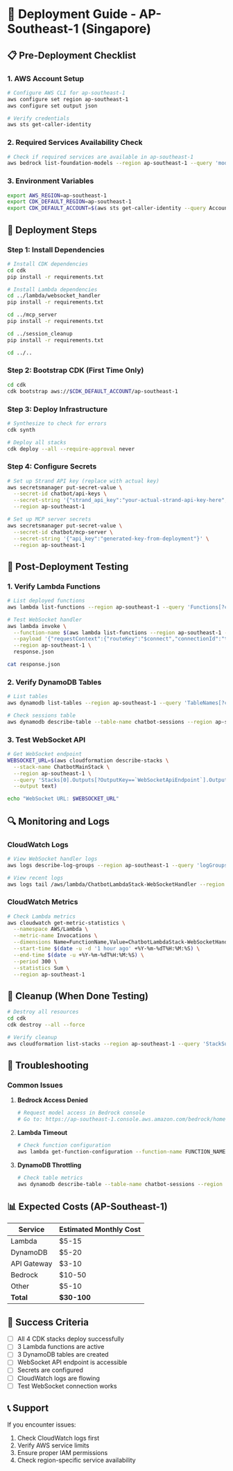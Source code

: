 # 🚀 Deployment Guide - AP-Southeast-1 (Singapore)

## 📋 Pre-Deployment Checklist

### 1. **AWS Account Setup**
```bash
# Configure AWS CLI for ap-southeast-1
aws configure set region ap-southeast-1
aws configure set output json

# Verify credentials
aws sts get-caller-identity
```

### 2. **Required Services Availability Check**
```bash
# Check if required services are available in ap-southeast-1
aws bedrock list-foundation-models --region ap-southeast-1 --query 'modelSummaries[?contains(modelId, `claude-3-5-sonnet`)]'
```

### 3. **Environment Variables**
```bash
export AWS_REGION=ap-southeast-1
export CDK_DEFAULT_REGION=ap-southeast-1
export CDK_DEFAULT_ACCOUNT=$(aws sts get-caller-identity --query Account --output text)
```

## 🔧 Deployment Steps

### Step 1: Install Dependencies
```bash
# Install CDK dependencies
cd cdk
pip install -r requirements.txt

# Install Lambda dependencies
cd ../lambda/websocket_handler
pip install -r requirements.txt

cd ../mcp_server
pip install -r requirements.txt

cd ../session_cleanup
pip install -r requirements.txt

cd ../..
```

### Step 2: Bootstrap CDK (First Time Only)
```bash
cd cdk
cdk bootstrap aws://$CDK_DEFAULT_ACCOUNT/ap-southeast-1
```

### Step 3: Deploy Infrastructure
```bash
# Synthesize to check for errors
cdk synth

# Deploy all stacks
cdk deploy --all --require-approval never
```

### Step 4: Configure Secrets
```bash
# Set up Strand API key (replace with actual key)
aws secretsmanager put-secret-value \
  --secret-id chatbot/api-keys \
  --secret-string '{"strand_api_key":"your-actual-strand-api-key-here","openai_api_key":"optional"}' \
  --region ap-southeast-1

# Set up MCP server secrets
aws secretsmanager put-secret-value \
  --secret-id chatbot/mcp-server \
  --secret-string '{"api_key":"generated-key-from-deployment"}' \
  --region ap-southeast-1
```

## 🧪 Post-Deployment Testing

### 1. **Verify Lambda Functions**
```bash
# List deployed functions
aws lambda list-functions --region ap-southeast-1 --query 'Functions[?contains(FunctionName, `Chatbot`)].FunctionName'

# Test WebSocket handler
aws lambda invoke \
  --function-name $(aws lambda list-functions --region ap-southeast-1 --query 'Functions[?contains(FunctionName, `WebSocketHandler`)].FunctionName' --output text) \
  --payload '{"requestContext":{"routeKey":"$connect","connectionId":"test-123"}}' \
  --region ap-southeast-1 \
  response.json

cat response.json
```

### 2. **Verify DynamoDB Tables**
```bash
# List tables
aws dynamodb list-tables --region ap-southeast-1 --query 'TableNames[?contains(@, `chatbot`)]'

# Check sessions table
aws dynamodb describe-table --table-name chatbot-sessions --region ap-southeast-1 --query 'Table.TableStatus'
```

### 3. **Test WebSocket API**
```bash
# Get WebSocket endpoint
WEBSOCKET_URL=$(aws cloudformation describe-stacks \
  --stack-name ChatbotMainStack \
  --region ap-southeast-1 \
  --query 'Stacks[0].Outputs[?OutputKey==`WebSocketApiEndpoint`].OutputValue' \
  --output text)

echo "WebSocket URL: $WEBSOCKET_URL"
```

## 🔍 Monitoring and Logs

### CloudWatch Logs
```bash
# View WebSocket handler logs
aws logs describe-log-groups --region ap-southeast-1 --query 'logGroups[?contains(logGroupName, `WebSocketHandler`)].logGroupName'

# View recent logs
aws logs tail /aws/lambda/ChatbotLambdaStack-WebSocketHandler --region ap-southeast-1 --follow
```

### CloudWatch Metrics
```bash
# Check Lambda metrics
aws cloudwatch get-metric-statistics \
  --namespace AWS/Lambda \
  --metric-name Invocations \
  --dimensions Name=FunctionName,Value=ChatbotLambdaStack-WebSocketHandler \
  --start-time $(date -u -d '1 hour ago' +%Y-%m-%dT%H:%M:%S) \
  --end-time $(date -u +%Y-%m-%dT%H:%M:%S) \
  --period 300 \
  --statistics Sum \
  --region ap-southeast-1
```

## 🧹 Cleanup (When Done Testing)

```bash
# Destroy all resources
cd cdk
cdk destroy --all --force

# Verify cleanup
aws cloudformation list-stacks --region ap-southeast-1 --query 'StackSummaries[?contains(StackName, `Chatbot`)].{Name:StackName,Status:StackStatus}'
```

## 🚨 Troubleshooting

### Common Issues

1. **Bedrock Access Denied**
   ```bash
   # Request model access in Bedrock console
   # Go to: https://ap-southeast-1.console.aws.amazon.com/bedrock/home?region=ap-southeast-1#/modelaccess
   ```

2. **Lambda Timeout**
   ```bash
   # Check function configuration
   aws lambda get-function-configuration --function-name FUNCTION_NAME --region ap-southeast-1
   ```

3. **DynamoDB Throttling**
   ```bash
   # Check table metrics
   aws dynamodb describe-table --table-name chatbot-sessions --region ap-southeast-1
   ```

## 📊 Expected Costs (AP-Southeast-1)

| Service | Estimated Monthly Cost |
|---------|----------------------|
| Lambda | $5-15 |
| DynamoDB | $5-20 |
| API Gateway | $3-10 |
| Bedrock | $10-50 |
| Other | $5-10 |
| **Total** | **$30-100** |

## 🎯 Success Criteria

- [ ] All 4 CDK stacks deploy successfully
- [ ] 3 Lambda functions are active
- [ ] 3 DynamoDB tables are created
- [ ] WebSocket API endpoint is accessible
- [ ] Secrets are configured
- [ ] CloudWatch logs are flowing
- [ ] Test WebSocket connection works

## 📞 Support

If you encounter issues:
1. Check CloudWatch logs first
2. Verify AWS service limits
3. Ensure proper IAM permissions
4. Check region-specific service availability